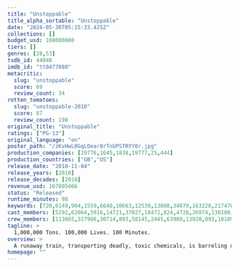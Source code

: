 ```yaml
---
title: "Unstoppable"
title_alpha_sortable: "Unstoppable"
date: "2024-05-30T05:15:33.425Z"
collections: []
budget_usd: 100000000
tiers: []
genres: [28,53]
tsdb_id: 44048
imdb_id: "tt0477080"
metacritic:
  slug: "unstoppable"
  score: 69
  review_count: 34
rotten_tomatoes:
  slug: "unstoppable-2010"
  score: 87
  review_count: 198
original_title: "Unstoppable"
ratings: ["PG-13"]
original_language: "en"
poster_path: "/zKvHwL0GqLOear8rTnUPSTRYY0r.jpg"
production_companies: [19776,1645,1838,19777,25,444]
production_countries: ["GB","US"]
release_date: "2010-11-04"
release_years: [2010]
release_decades: [2010]
revenue_usd: 167805466
status: "Released"
runtime_minutes: 98
keywords: [720,6149,904,1559,6648,10663,12530,13008,34079,163228,217476,229620,251756,301828]
cast_members: [5292,62064,5916,14721,37027,18472,824,4728,26974,130108,142205,37204,142204,51990,142206,170145,104509,1192492,219679,64148]
crew_members: [113665,327966,30714,893,58145,2445,63989,13920,893,18189,63310,541,56519]
tagline: >
  1,000,000 Tons. 100,000 Lives. 100 Minutes.
overview: >
  A runaway train, transporting deadly, toxic chemicals, is barreling down on Stanton, Pennsylvania,  and proves to be unstoppable until a veteran engineer and young conductor risk their lives to try and stop it with a switch engine.
homepage: ""
---
```

